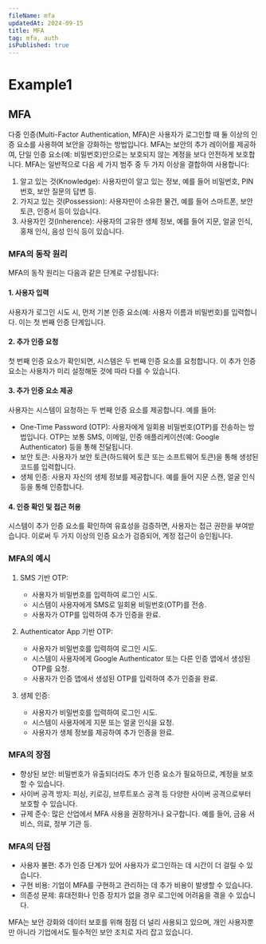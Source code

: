 ```yaml
---
fileName: mfa
updatedAt: 2024-09-15
title: MFA
tag: mfa, auth
isPublished: true
---
```


# Example1

## MFA

다중 인증(Multi-Factor Authentication, MFA)은 사용자가 로그인할 때 둘 이상의 인증 요소를 사용하여 보안을 강화하는 방법입니다. MFA는 보안의 추가 레이어를 제공하여, 단일 인증 요소(예: 비밀번호)만으로는 보호되지 않는 계정을 보다 안전하게 보호합니다. MFA는 일반적으로 다음 세 가지 범주 중 두 가지 이상을 결합하여 사용합니다:

1. 알고 있는 것(Knowledge): 사용자만이 알고 있는 정보, 예를 들어 비밀번호, PIN 번호, 보안 질문의 답변 등.
2. 가지고 있는 것(Possession): 사용자만이 소유한 물건, 예를 들어 스마트폰, 보안 토큰, 인증서 등이 있습니다.
3. 사용자인 것(Inherence): 사용자의 고유한 생체 정보, 예를 들어 지문, 얼굴 인식, 홍채 인식, 음성 인식 등이 있습니다.

### MFA의 동작 원리

MFA의 동작 원리는 다음과 같은 단계로 구성됩니다:

#### 1. 사용자 입력

사용자가 로그인 시도 시, 먼저 기본 인증 요소(예: 사용자 이름과 비밀번호)를 입력합니다. 이는 첫 번째 인증 단계입니다.

#### 2. 추가 인증 요청

첫 번째 인증 요소가 확인되면, 시스템은 두 번째 인증 요소를 요청합니다. 이 추가 인증 요소는 사용자가 미리 설정해둔 것에 따라 다를 수 있습니다.

#### 3. 추가 인증 요소 제공

사용자는 시스템이 요청하는 두 번째 인증 요소를 제공합니다. 예를 들어:

- One-Time Password (OTP): 사용자에게 일회용 비밀번호(OTP)를 전송하는 방법입니다. OTP는 보통 SMS, 이메일, 인증 애플리케이션(예: Google Authenticator) 등을 통해 전달됩니다.
- 보안 토큰: 사용자가 보안 토큰(하드웨어 토큰 또는 소프트웨어 토큰)을 통해 생성된 코드를 입력합니다.
- 생체 인증: 사용자 자신의 생체 정보를 제공합니다. 예를 들어 지문 스캔, 얼굴 인식 등을 통해 인증합니다.

#### 4. 인증 확인 및 접근 허용

시스템이 추가 인증 요소를 확인하여 유효성을 검증하면, 사용자는 접근 권한을 부여받습니다. 이로써 두 가지 이상의 인증 요소가 검증되어, 계정 접근이 승인됩니다.

### MFA의 예시

1. SMS 기반 OTP:
   - 사용자가 비밀번호를 입력하여 로그인 시도.
   - 시스템이 사용자에게 SMS로 일회용 비밀번호(OTP)를 전송.
   - 사용자가 OTP를 입력하여 추가 인증을 완료.
2. Authenticator App 기반 OTP:

   - 사용자가 비밀번호를 입력하여 로그인 시도.
   - 시스템이 사용자에게 Google Authenticator 또는 다른 인증 앱에서 생성된 OTP를 요청.
   - 사용자가 인증 앱에서 생성된 OTP를 입력하여 추가 인증을 완료.

3. 생체 인증:
   - 사용자가 비밀번호를 입력하여 로그인 시도.
   - 시스템이 사용자에게 지문 또는 얼굴 인식을 요청.
   - 사용자가 생체 정보를 제공하여 추가 인증을 완료.

### MFA의 장점

- 향상된 보안: 비밀번호가 유출되더라도 추가 인증 요소가 필요하므로, 계정을 보호할 수 있습니다.
- 사이버 공격 방지: 피싱, 키로깅, 브루트포스 공격 등 다양한 사이버 공격으로부터 보호할 수 있습니다.
- 규제 준수: 많은 산업에서 MFA 사용을 권장하거나 요구합니다. 예를 들어, 금융 서비스, 의료, 정부 기관 등.

### MFA의 단점

- 사용자 불편: 추가 인증 단계가 있어 사용자가 로그인하는 데 시간이 더 걸릴 수 있습니다.
- 구현 비용: 기업이 MFA를 구현하고 관리하는 데 추가 비용이 발생할 수 있습니다.
- 의존성 문제: 휴대전화나 인증 장치가 없을 경우 로그인에 어려움을 겪을 수 있습니다.

MFA는 보안 강화와 데이터 보호를 위해 점점 더 널리 사용되고 있으며, 개인 사용자뿐만 아니라 기업에서도 필수적인 보안 조치로 자리 잡고 있습니다.

